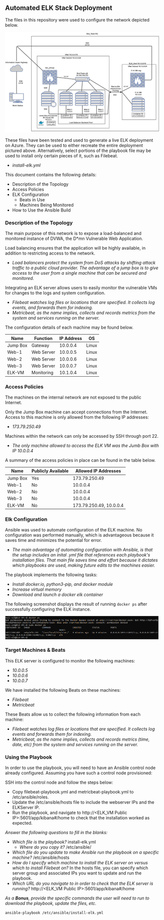 ## Automated ELK Stack Deployment

The files in this repository were used to configure the network depicted below.

![](diagrams/Cloud_Network.png)

These files have been tested and used to generate a live ELK deployment on Azure. They can be used to either recreate the entire deployment pictured above. Alternatively, select portions of the playbook file may be used to install only certain pieces of it, such as Filebeat.

  - _install-elk.yml_

This document contains the following details:
- Description of the Topology
- Access Policies
- ELK Configuration
  - Beats in Use
  - Machines Being Monitored
- How to Use the Ansible Build


### Description of the Topology

The main purpose of this network is to expose a load-balanced and monitored instance of DVWA, the D*mn Vulnerable Web Application.

Load balancing ensures that the application will be highly available, in addition to restricting access to the network.
- _Load balancers protect the system from DoS attacks by shifting attack traffic to a public cloud provider. The advantage of a jump box is to give access to the user from a single machine that can be secured and monitored._

Integrating an ELK server allows users to easily monitor the vulnerable VMs for changes to the logs and system configuration.
- _Filebeat watches log files or locations that are specified. It collects log events, and forwards them for indexing._
- _Metricbeat, as the name implies, collects and records metrics from the system and services running on the server._

The configuration details of each machine may be found below.

| Name     | Function   | IP Address | OS    |
|----------|------------|------------|-------|
| Jump Box | Gateway    | 10.0.0.4   | Linux |
| Web-1    | Web Server | 10.0.0.5   | Linux |
| Web-2    | Web Server | 10.0.0.6   | Linux |
| Web-3    | Web Server | 10.0.0.7   | Linux |
| ELK-VM   | Monitoring | 10.1.0.4   | Linux |

### Access Policies

The machines on the internal network are not exposed to the public Internet. 

Only the Jump Box machine can accept connections from the Internet. Access to this machine is only allowed from the following IP addresses:
- _173.79.250.49_

Machines within the network can only be accessed by SSH through port 22.
- _The only machine allowed to access the ELK VM was the Jumb Box with IP 10.0.0.4_

A summary of the access policies in place can be found in the table below.

| Name     | Publicly Available | Allowed IP Addresses    |
|----------|--------------------|-------------------------|
| Jump Box | Yes                | 173.79.250.49           |
| Web-1    | No                 | 10.0.0.4                |
| Web-2    | No                 | 10.0.0.4                |
| Web-3    | No                 | 10.0.0.4                |
| ELK-VM   | No                 | 173.79.250.49, 10.0.0.4 |

### Elk Configuration

Ansible was used to automate configuration of the ELK machine. No configuration was performed manually, which is advantageous because it saves time and minimizes the potential for error.
- _The main advantage of automating configuration with Ansible, is that the setup includes an inital .yml file that references each playbook's installation files. That main file saves time and effort because it dictates which playbooks are used, making future edits to the machines easier._

The playbook implements the following tasks:
- _Install docker.io, python3-pip, and docker module_
- _Increase virtual memory_
- _Download and launch a docker elk container_

The following screenshot displays the result of running `docker ps` after successfully configuring the ELK instance.

![](diagrams/docker_ps.png)

### Target Machines & Beats
This ELK server is configured to monitor the following machines:
- _10.0.0.5_
- _10.0.0.6_
- _10.0.0.7_

We have installed the following Beats on these machines:
- _Filebeat_
- _Metricbeat_

These Beats allow us to collect the following information from each machine:
- _Filebeat watches log files or locations that are specified. It collects log events and forwards them for indexing._
- _Metricbeat, as the name implies, collects and records metrics (time, date, etc) from the system and services running on the server._

### Using the Playbook
In order to use the playbook, you will need to have an Ansible control node already configured. Assuming you have such a control node provisioned: 

SSH into the control node and follow the steps below:
- Copy filebeat-playbook.yml and metricbeat-playbook.yml to /etc/ansible/roles.
- Update the /etc/ansible/hosts file to include the webserver IPs and the ELKServer IP.
- Run the playbook, and navigate to http://<ELK_VM Public IP>:5601/app/kibana#/home to check that the installation worked as expected.

_Answer the following questions to fill in the blanks:_
- _Which file is the playbook?_  install-elk.yml
	- _Where do you copy it?_ /etc/ansible/
- _Which file do you update to make Ansible run the playbook on a specific machine?_ /etc/ansible/hosts
- _How do I specify which machine to install the ELK server on versus which to install Filebeat on?_ In the hosts file, you can specify which server group and associated IPs you want to update and run the playbook.
- _Which URL do you navigate to in order to check that the ELK server is running?_ http://<ELK_VM Public IP>:5601/app/kibana#/home

_As a **Bonus**, provide the specific commands the user will need to run to download the playbook, update the files, etc._

	ansible-playbook /etc/ansible/install-elk.yml